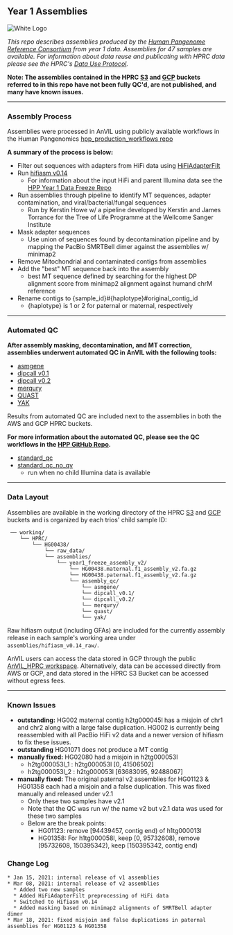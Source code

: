 ## Year 1 Assemblies

![White Logo](https://s3-us-west-2.amazonaws.com/human-pangenomics/backup/logo-proof-full.png)

*This repo describes assemblies produced by the [Human Pangenome Reference Consortium](https://humanpangenome.org/) from year 1 data. Assemblies for 47 samples are available. For information about data reuse and publicating with HPRC data please see the HPRC's [Data Use Protocol](https://humanpangenome.org/data-use-protocol/).*

**Note: The assemblies contained in the HPRC [S3](https://s3-us-west-2.amazonaws.com/human-pangenomics/index.html?prefix=working/) and [GCP](https://console.cloud.google.com/storage/browser/fc-4310e737-a388-4a10-8c9e-babe06aaf0cf/working?authuser=0) buckets referred to in this repo have not been fully QC'd, are not published, and many have known issues.**

------------------

### Assembly Process

Assemblies were processed in AnVIL using publicly available workflows in the Human Pangenomics [hpp_production_workflows repo](https://github.com/human-pangenomics/hpp_production_workflows)

**A summary of the process is below:**
* Filter out sequences with adapters from HiFi data using [HiFiAdapterFilt](https://github.com/sheinasim/HiFiAdapterFilt)
* Run [hifiasm v0.14](https://github.com/chhylp123/hifiasm)
  * For information about the input HiFi and parent Illumina data see the [HPP Year 1 Data Freeze Repo](https://github.com/human-pangenomics/HPP_Year1_Data_Freeze_v1.0)
* Run assemblies through pipeline to identify MT sequences, adapter contamination, and viral/bacterial/fungal sequences
  * Run by Kerstin Howe w/ a pipeline developed by Kerstin and James Torrance for the Tree of Life Programme at the Wellcome Sanger Institute
* Mask adapter sequences 
  * Use union of sequences found by decontamination pipeline and by mapping the PacBio SMRTBell dimer against the assemblies w/ minimap2
* Remove Mitochondrial and contaminated contigs from assemblies
* Add the "best" MT sequence back into the assembly
  * best MT sequence defined by searching for the highest DP alignment score from minimap2 alignment against humand chrM reference
* Rename contigs to {sample_id}#{haplotype}#original_contig_id
  * {haplotype} is 1 or 2 for paternal or maternal, respectively

------------------
### Automated QC

**After assembly masking, decontamination, and MT correction, assemblies underwent automated QC in AnVIL with the following tools:**
* [asmgene](https://github.com/lh3/minimap2)
* [dipcall v0.1](https://github.com/lh3/dipcall/tree/v0.1)
* [dipcall v0.2](https://github.com/lh3/dipcall/tree/v0.2)
* [merqury](https://github.com/marbl/merqury)
* [QUAST](https://sourceforge.net/projects/quast/files/)
* [YAK](https://github.com/lh3/yak)

Results from automated QC are included next to the assemblies in both the AWS and GCP HPRC buckets.

**For more information about the automated QC, please see the QC workflows in the [HPP GitHub Repo](https://github.com/human-pangenomics/hpp_production_workflows).**
* [standard_qc](https://github.com/human-pangenomics/hpp_production_workflows/blob/master/QC/wdl/workflows/standard_qc.wdl)
* [standard_qc_no_qv](https://github.com/human-pangenomics/hpp_production_workflows/blob/master/QC/wdl/workflows/standard_qc_no_qv.wdl) 
  * run when no child Illumina data is available

------------------

### Data Layout
Assemblies are available in the working directory of the HPRC [S3](https://s3-us-west-2.amazonaws.com/human-pangenomics/index.html?prefix=working/) and [GCP](https://console.cloud.google.com/storage/browser/fc-4310e737-a388-4a10-8c9e-babe06aaf0cf/working?authuser=0) buckets and is organized by each trios' child sample ID:
```
 ── working/
    └── HPRC/
        └── HG00438/
            └── raw_data/ 
            └── assemblies/
                └── year1_freeze_assembly_v2/
                    └── HG00438.maternal.f1_assembly_v2.fa.gz
                    └── HG00438.paternal.f1_assembly_v2.fa.gz
                    └── assembly_qc/  
                        └── asmgene/
                        └── dipcall_v0.1/
                        └── dipcall_v0.2/
                        └── merqury/
                        └── quast/
                        └── yak/

```

Raw hifiasm output (including GFAs) are included for the currently assembly release in each sample's working area under `assemblies/hifiasm_v0.14_raw/`.

AnVIL users can access the data stored in GCP through the public [AnVIL_HPRC workspace](https://app.terra.bio/#workspaces/anvil-datastorage/AnVIL_HPRC). Alternatively, data can be accessed directly from AWS or GCP, and data stored in the HPRC S3 Bucket can be accessed without egress fees.

------------------

### Known Issues

* **outstanding:** HG002 maternal contig h2tg000045l has a misjoin of chr1 and chr2 along with a large false duplication. HG002 is currently being reassembled with all PacBio HiFi v2 data and a newer version of hifiasm to fix these issues. 
* **outstanding** HG01071 does not produce a MT contig
* **manually fixed:** HG02080 had a misjoin in h2tg000053l
  * h2tg000053l_1 : h2tg000053l [0, 41506502]
  * h2tg000053l_2 : h2tg000053l [63683095, 92488067]
* **manually fixed:** The original paternal v2 assemblies for HG01123 & HG01358 each had a misjoin and a false duplication. This was fixed manually and released under v2.1
  * Only these two samples have v2.1 
  * Note that the QC was run w/ the name v2 but v2.1 data was used for these two samples 
  * Below are the break points:
    * HG01123: remove [94439457, contig end) of h1tg000013l 
    * HG01358: For h1tg000058l, keep [0, 95732608), remove [95732608, 150395342), keep [150395342, contig end)


### Change Log

```
* Jan 15, 2021: internal release of v1 assemblies
* Mar 08, 2021: internal release of v2 assemblies
  * Added two new samples
  * Added HiFiAdapterFilt preprocessing of HiFi data
  * Switched to Hifiasm v0.14
  * Added masking based on minimap2 alignments of SMRTBell adapter dimer
* Mar 18, 2021: fixed misjoin and false duplications in paternal assemblies for HG01123 & HG01358 
```